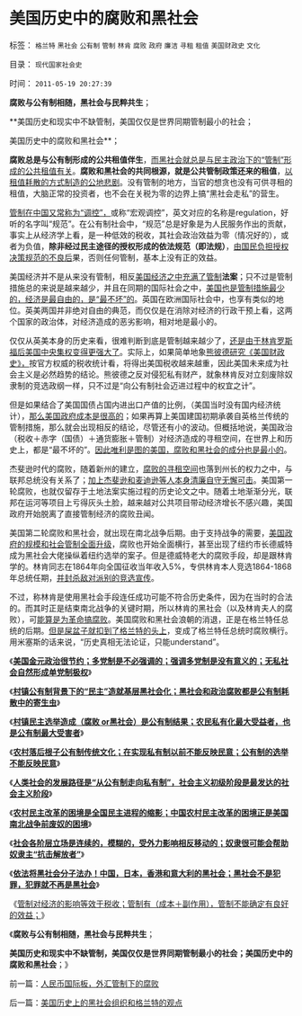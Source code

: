 # 美国历史中的腐败和黑社会

标签： `格兰特` `黑社会` `公有制` `管制` `林肯` `腐败` `政府` `廉洁` `寻租` `租值` `美国财政史` `文化` 

目录： `现代国家社会史`

时间： `2011-05-19 20:27:39`

**腐败与公有制相随，黑社会与民粹共生**；

**美国历史和现实中不缺管制，美国仅仅是世界同期管制最小的社会；

美国历史中的腐败和黑社会**；

**腐败总是与公有制形成的公共租值伴生**，[而黑社会就总是与民主政治下的“管制”形成的公共租值有关](../../../2009/10/22/大赦腐败的成本边界和民主妥协的收益确定.md)。**腐败和黑社会的共同根源，就是公共管制政策还来的租值**，[以租值耗散的方式制造的公地悲剧](../../../2010/12/29/什么是完全竞争？租值和租值耗散.md)。没有管制的地方，当官的想贪也没有可供寻租的租值，大脑正常的投资者，也不会在关税为零的边界上搞“黑社会走私”的营生。

[管制在中国又常称为“调控”，](../../../2010/11/10/调控本身就是税收.md)或称“宏观调控”，英文对应的名称是regulation，好听的名字叫“规范”。在公有制社会中，“规范”总是好象是为人民服务作出的贡献，事实上从经济学上看，是一种低效的税收，其社会政治效益为零（情况好的），或者为负值，**除非经过民主途径的授权形成的依法规范（即法规）**，[由国民负担授权决策规范的不良后](../../../2010/12/8/世界本无真理对错，只在于选择权和代价归谁；.md)果，否则任何管制，基本上没有正的效益。

美国经济并不是从来没有管制，相反[美国经济之中充满了管制](../../../2010/7/29/只有特权才能危害市场经济.md)**法案**；只不过是管制措施总的来说是越来越少，并且在同期的国际社会之中，[美国也是管制措施最少的，经济是最自由的，是“最不坏”的](../../../2011/1/20/富美国买生活品，穷中国买奢侈品.md)。英国在欧洲国际社会中，也享有类似的地位。英美两国并非绝对自由的典范，而仅仅是在消除对经济的行政干预上看，这两个国家的政治体，对经济造成的恶劣影响，相对地是最小的。

仅仅从英美本身的历史来看，很难判断到底是管制越来越少了，[还是由于林肯罗斯福后美国中央集权变得更强大了](../../../2011/5/12/美国大法官终身制的政治意义.md)。实际上，如果简单地象[熊彼德研究《美国财政史》，](../../../2011/2/21/熊彼特，一条精滑的鱼.md)按官方权威的税收统计看，将得出美国税收越来越重，因此美国未来成为社会主义是必然趋势的结论。熊彼德之反对侵犯私有财产，就象林肯反对立刻废除奴隶制的竞选政纲一样，只不过是“向公有制社会迈进过程中的权宜之计”。

但是如果结合了美国国债占国内进出口产值的比例，（美国当时没有国内经济统计），[那么美国政府成本是很高的](../../../2009/11/17/上帝存在的科学疑证和政府的价值.md)；如果再算上美国建国初期承袭自英格兰传统的管制措施，那么就会出现相反的结论，尽管还有小的波动。但概括地说，美国政治（税收＋赤字（国债）＋通货膨胀＋管制）对经济造成的寻租空间，在世界上和历史上，都是“最不坏的”。[因此唯利是图的美国，腐败和黑社会的成分也是最小的](../../../2011/2/23/哲学制造沟通障碍，哲学制造冲突.md)。

杰斐逊时代的腐败，随着新州的建立，[腐败的寻租空间](../../../2010/7/15/公有医疗即国企;城市医保和新农合是加税补贴国进民退.md)也落到州长的权力之中，与联邦总统没有关系了；[加上杰斐逊和麦迪逊等人本身清廉自守无懈可击](../../../2011/5/7/美国一党独大的弗吉尼亚王朝.md)。美国第一轮腐败，也就仅留存于土地法案实施过程的历史论文之中。随着土地渐渐分光，联邦在运河等项目上亏得灰头土脸，越来越对公共项目带动经济增长不感兴趣，美国政府开始脱离了直接管制经济的腐败丑闻。

美国第二轮腐败和黑社会，就出现在南北战争后期。由于支持战争的需要，[美国政府的规模和社会管制全面升级](../../../2011/5/7/林肯制造了美国联邦最危险的年代.md)，腐败也开始全面横行，甚至出现了纽约市长德威特成为黑社会大佬操纵着纽约选举的案子。但是德威特老大的腐败手段，却是跟林肯学的。林肯同志在1864年向全国征收当年收入5%，专供林肯本人竞选1864-1868年总统任期，[并封杀敌对派别的竞选宣传](../../../2011/2/18/言论自由的许可证审批和批判.md)。

不过，称林肯是使用黑社会手段连任成功可能不符合历史条件，因为在当时的合法的。而其时正是结束南北战争的关键时期，所以林肯的黑社会（以及林肯夫人的腐败），可[能算是为革命搞腐败](../../../2010/7/21/不要搞道德“治法”.md)。美国腐败和黑社会浪朝的消退，正是在格兰特任总统的后期。[但是屎盆子就扣到了格兰特的头上](../../../2011/5/6/里根的保守主义和格兰特总统.md)，变成了格兰特任总统时腐败横行。用米塞斯的话来说，“历史真相无法论证，只能understand”。

《[**美国金元政治很节约；多党制是不必强调的；强调多党制是没有意义的；无私社会自然形成单党制极权**](../../../2011/5/15/美国金元政治和挥金如土的政治.md)》

《[**村镇公有制背景下的“民主”造就基层黑社会化；黑社会和政治腐败都是公有制耗散中的寄生虫**](../../../2011/5/16/村镇民主改革的成功与黑社会.md)》

《[**村镇民主选举造成（腐败 or黑社会）是公有制结果；农民私有化最大受益者，也是公有制最大受害者**](../../../2011/5/16/公有制“防民之富甚于防川”.md)》

《[**农村落后根子公有制传统文化；在实现私有制以前不能反映民意；公有制的选举不能反映民意**](../../../2011/5/17/农村落后根子是公有制传统文化.md)》

《[**人类社会的发展路径是“从公有制走向私有制”，社会主义初级阶段是最发达的社会主义阶段**](../../../2011/5/17/人类发展从公有制走向私有制.md)》

《[**农村民主改革的困境是全国民主进程的缩影；中国农村民主改革的困境正是美国南北战争前废奴的困境**](../../../2011/5/17/农村困境和美国南北战争.md)》

《[**社会各阶层立场是连续的，模糊的，受外力影响相反移动的；奴隶很可能会帮助奴隶主“抗击解放者”**](../../../2011/5/18/任何社会都没有固定的“阶级”.md)》

《[**依法将黑社会分子法办！中国，日本，香港和意大利的黑社会；黑社会不是犯罪，犯罪就不再是黑社会**](../../../2011/5/18/法办黑社会.md)》

《[管制对经济的影响等效于税收；管制有（成本＋副作用），管制不能确定有良好的效益；](../../../2011/5/18/美国早期不是自由放任的经济,管制对经济的影响等效于税收.md)》

《**腐败与公有制相随，黑社会与民粹共生**；

**美国历史和现实中不缺管制，美国仅仅是世界同期管制最小的社会；美国历史中的腐败和黑社会**；》



前一篇：[人民币国际板，外汇管制下的腐败](../../../2011/5/19/人民币国际板，外汇管制下的腐败.md)

后一篇：[美国历史上的黑社会组织和格兰特的观点](../../../2011/5/19/美国历史上的黑社会组织和格兰特的观点.md)
